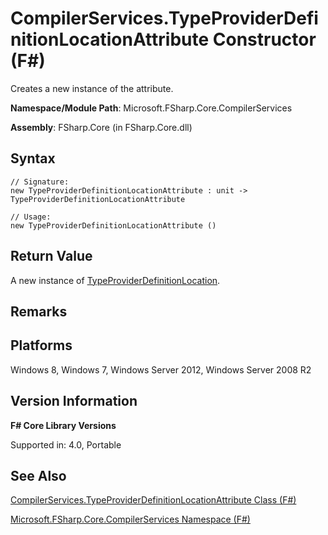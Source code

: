 # CompilerServices.TypeProviderDefinitionLocationAttribute Constructor (F#)

Creates a new instance of the attribute.

**Namespace/Module Path**: Microsoft.FSharp.Core.CompilerServices

**Assembly**: FSharp.Core (in FSharp.Core.dll)


## Syntax

```
// Signature:
new TypeProviderDefinitionLocationAttribute : unit -> TypeProviderDefinitionLocationAttribute

// Usage:
new TypeProviderDefinitionLocationAttribute ()
```

## Return Value
A new instance of [TypeProviderDefinitionLocation](http://msdn.microsoft.com/en-us/library/ca51668f-8f81-43b5-95d7-aeeeb342ffc7).


## Remarks

## Platforms
Windows 8, Windows 7, Windows Server 2012, Windows Server 2008 R2


## Version Information
**F# Core Library Versions**

Supported in: 4.0, Portable




## See Also
[CompilerServices.TypeProviderDefinitionLocationAttribute Class &#40;F&#35;&#41;](CompilerServices.TypeProviderDefinitionLocationAttribute+Class+%28FSharp%29.md)

[Microsoft.FSharp.Core.CompilerServices Namespace &#40;F&#35;&#41;](Microsoft.FSharp.Core.CompilerServices+Namespace+%28FSharp%29.md)

